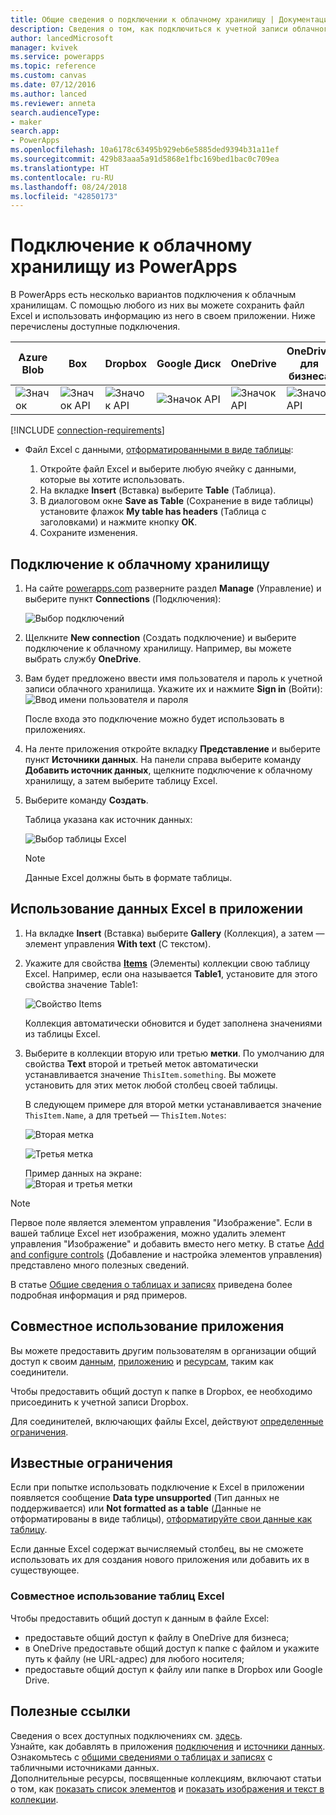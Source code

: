 ```yaml
---
title: Общие сведения о подключении к облачному хранилищу | Документация Майкрософт
description: Сведения о том, как подключиться к учетной записи облачного хранилища и отобразить в приложении данные Excel
author: lancedMicrosoft
manager: kvivek
ms.service: powerapps
ms.topic: reference
ms.custom: canvas
ms.date: 07/12/2016
ms.author: lanced
ms.reviewer: anneta
search.audienceType:
- maker
search.app:
- PowerApps
ms.openlocfilehash: 10a6178c63495b929eb6e5885ded9394b31a11ef
ms.sourcegitcommit: 429b83aaa5a91d5868e1fbc169bed1bac0c709ea
ms.translationtype: HT
ms.contentlocale: ru-RU
ms.lasthandoff: 08/24/2018
ms.locfileid: "42850173"
---
```

# <a name="connect-to-cloud-storage-from-powerapps"></a>Подключение к облачному хранилищу из PowerApps
В PowerApps есть несколько вариантов подключения к облачным хранилищам. С помощью любого из них вы можете сохранить файл Excel и использовать информацию из него в своем приложении. Ниже перечислены доступные подключения.  

| **Azure Blob** | **Box** | **Dropbox** | **Google Диск** | **OneDrive** | **OneDrive<br>для бизнеса** |
| --- | --- | --- | --- | --- | --- |
| ![Значок](./media/cloud-storage-blob-connections/blobicon.png) |![Значок API][boxicon] |![Значок API][dropboxicon] |![Значок API][googledriveicon] |![Значок API][onedriveicon] |![Значок API][onedriveforbusinessicon] |

[!INCLUDE [connection-requirements](../../../includes/connection-requirements.md)]

* Файл Excel с данными, [отформатированными в виде таблицы](https://support.office.com/article/Create-an-Excel-table-in-a-worksheet-E81AA349-B006-4F8A-9806-5AF9DF0AC664):
  
  1. Откройте файл Excel и выберите любую ячейку с данными, которые вы хотите использовать.
  2. На вкладке **Insert** (Вставка) выберите **Table** (Таблица).
  3. В диалоговом окне **Save as Table** (Сохранение в виде таблицы) установите флажок **My table has headers** (Таблица с заголовками) и нажмите кнопку **ОК**.
  4. Сохраните изменения.

## <a name="connect-to-the-cloud-storage-connection"></a>Подключение к облачному хранилищу
1. На сайте [powerapps.com](https://web.powerapps.com?utm_source=padocs&utm_medium=linkinadoc&utm_campaign=referralsfromdoc) разверните раздел **Manage** (Управление) и выберите пункт **Connections** (Подключения):  
   
    ![Выбор подключений](./media/cloud-storage-blob-connections/connections.png)
2. Щелкните **New connection** (Создать подключение) и выберите подключение к облачному хранилищу. Например, вы можете выбрать службу **OneDrive**.
3. Вам будет предложено ввести имя пользователя и пароль к учетной записи облачного хранилища. Укажите их и нажмите **Sign in** (Войти):  
    ![Ввод имени пользователя и пароля](./media/cloud-storage-blob-connections/signin.png)
   
    После входа это подключение можно будет использовать в приложениях.
4. На ленте приложения откройте вкладку **Представление** и выберите пункт **Источники данных**. На панели справа выберите команду **Добавить источник данных**, щелкните подключение к облачному хранилищу, а затем выберите таблицу Excel.
5. Выберите команду **Создать**.
   
    Таблица указана как источник данных:
   
    ![Выбор таблицы Excel](./media/cloud-storage-blob-connections/selecttable.png)
   
    > [!NOTE]
   > Данные Excel должны быть в формате таблицы.

## <a name="using-the-excel-data-in-your-app"></a>Использование данных Excel в приложении
1. На вкладке **Insert** (Вставка) выберите **Gallery** (Коллекция), а затем — элемент управления **With text** (С текстом).
2. Укажите для свойства **[Items](../controls/properties-core.md)** (Элементы) коллекции свою таблицу Excel. Например, если она называется **Table1**, установите для этого свойства значение Table1:  
   
    ![Свойство Items](./media/cloud-storage-blob-connections/itemsproperty.png)  
   
    Коллекция автоматически обновится и будет заполнена значениями из таблицы Excel.
3. Выберите в коллекции вторую или третью **метки**. По умолчанию для свойства **Text** второй и третьей меток автоматически устанавливается значение `ThisItem.something`. Вы можете установить для этих меток любой столбец своей таблицы.
   
    В следующем примере для второй метки устанавливается значение `ThisItem.Name`, а для третьей — `ThisItem.Notes`:  
   
    ![Вторая метка](./media/cloud-storage-blob-connections/items-secondtextbox.png)  
   
    ![Третья метка](./media/cloud-storage-blob-connections/items-thirdtextbox.png)  
   
    Пример данных на экране:  
    ![Вторая и третья метки](./media/cloud-storage-blob-connections/secondthirdtextboxes.png)
   
> [!NOTE]
> Первое поле является элементом управления "Изображение". Если в вашей таблице Excel нет изображения, можно удалить элемент управления "Изображение" и добавить вместо него метку. В статье [Add and configure controls](../add-configure-controls.md) (Добавление и настройка элементов управления) представлено много полезных сведений.

В статье [Общие сведения о таблицах и записях](../working-with-tables.md) приведена более подробная информация и ряд примеров.  

## <a name="sharing-your-app"></a>Совместное использование приложения
Вы можете предоставить другим пользователям в организации общий доступ к своим [данным](../share-app-data.md), [приложению](../share-app.md) и [ресурсам](../share-app-resources.md), таким как соединители.

Чтобы предоставить общий доступ к папке в Dropbox, ее необходимо присоединить к учетной записи Dropbox.

Для соединителей, включающих файлы Excel, действуют [определенные ограничения](#sharing-excel-tables).

## <a name="known-limitations"></a>Известные ограничения
Если при попытке использовать подключение к Excel в приложении появляется сообщение **Data type unsupported** (Тип данных не поддерживается) или **Not formatted as a table** (Данные не отформатированы в виде таблицы), [отформатируйте свои данные как таблицу](https://support.office.com/article/Create-an-Excel-table-in-a-worksheet-E81AA349-B006-4F8A-9806-5AF9DF0AC664).

Если данные Excel содержат вычисляемый столбец, вы не сможете использовать их для создания нового приложения или добавить их в существующее.

### <a name="sharing-excel-tables"></a>Совместное использование таблиц Excel
Чтобы предоставить общий доступ к данным в файле Excel:

* предоставьте общий доступ к файлу в OneDrive для бизнеса;
* в OneDrive предоставьте общий доступ к папке с файлом и укажите путь к файлу (не URL-адрес) для любого носителя;
* предоставьте общий доступ к файлу или папке в Dropbox или Google Drive.

## <a name="helpful-links"></a>Полезные ссылки
Сведения о всех доступных подключениях см. [здесь](../connections-list.md).  
Узнайте, как добавлять в приложения [подключения](../add-manage-connections.md) и [источники данных](../add-data-connection.md).  
Ознакомьтесь с [общими сведениями о таблицах и записях](../working-with-tables.md) с табличными источниками данных.  
Дополнительные ресурсы, посвященные коллекциям, включают статьи о том, как [показать список элементов](../add-gallery.md) и [показать изображения и текст в коллекции](../show-images-text-gallery-sort-filter.md).

<!--Icon references-->
[boxicon]: ./media/cloud-storage-blob-connections/boxicon.png
[dropboxicon]: ./media/cloud-storage-blob-connections/dropboxicon.png
[googledriveicon]: ./media/cloud-storage-blob-connections/googledriveicon.png
[onedriveicon]: ./media/cloud-storage-blob-connections/onedriveicon.png
[onedriveforbusinessicon]: ./media/cloud-storage-blob-connections/onedriveforbusinessicon.png

